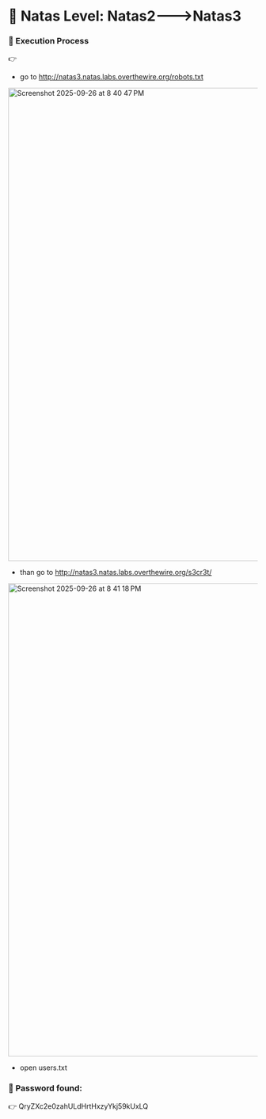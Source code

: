 # 🔐 Natas Level: Natas2--->Natas3



### 📂 Execution Process 

👉 
- go to http://natas3.natas.labs.overthewire.org/robots.txt
<img width="1470" height="956" alt="Screenshot 2025-09-26 at 8 40 47 PM" src="https://github.com/user-attachments/assets/f7374023-be70-452c-8c01-a1cf9a2c92bb" />

- than go to http://natas3.natas.labs.overthewire.org/s3cr3t/
<img width="1470" height="956" alt="Screenshot 2025-09-26 at 8 41 18 PM" src="https://github.com/user-attachments/assets/831f0366-1516-47e7-86ae-e4c7a0fcaff7" />

- open users.txt


### 📄 Password found:
👉
QryZXc2e0zahULdHrtHxzyYkj59kUxLQ
